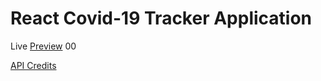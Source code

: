 # React Covid-19 Tracker Application

Live [Preview](https://covid19-tracker-mr62.web.app/) 00

[API Credits](https://covid19.mathdro.id/api/)
